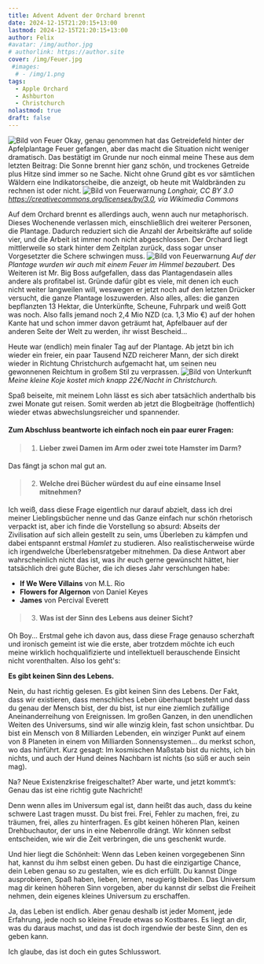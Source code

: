 ```yaml
---
title: Advent Advent der Orchard brennt
date: 2024-12-15T21:20:15+13:00
lastmod: 2024-12-15T21:20:15+13:00
author: Felix
#avatar: /img/author.jpg
# authorlink: https://author.site
cover: /img/Feuer.jpg
 #images:
  # - /img/1.png
tags:
  - Apple Orchard
  - Ashburton
  - Christchurch
nolastmod: true
draft: false
---
```



<!--more-->
![Bild von Feuer](/img/Feuer.jpg)
Okay, genau genommen hat das Getreidefeld hinter der Apfelplantage Feuer gefangen, aber das macht die Situation nicht weniger dramatisch. Das bestätigt im Grunde nur noch einmal meine These aus dem letzten Beitrag: Die Sonne brennt hier ganz schön, und trockenes Getreide plus Hitze sind immer so ne Sache. Nicht ohne Grund gibt es vor sämtlichen Wäldern eine Indikatorscheibe, die anzeigt, ob heute mit Waldbränden zu rechnen ist oder nicht.
![Bild von Feuerwarnung](/img/Fire_Danger.jpg)
_Longhair, CC BY 3.0 <https://creativecommons.org/licenses/by/3.0>, via Wikimedia Commons_

Auf dem Orchard brennt es allerdings auch, wenn auch nur metaphorisch. Dieses Wochenende verlassen mich, einschließlich drei weiterer Personen, die Plantage. Dadurch reduziert sich die Anzahl der Arbeitskräfte auf solide vier, und die Arbeit ist immer noch nicht abgeschlossen. Der Orchard liegt mittlerweile so stark hinter dem Zeitplan zurück, dass sogar unser Vorgesetzter die Schere schwingen muss. 
![Bild von Feuerwarnung](/img/OrchardUntergang.jpg)
_Auf der Plantage wurden wir auch mit einem Feuer im Himmel bezaubert._
Des Weiteren ist Mr. Big Boss aufgefallen, dass das Plantagendasein alles andere als profitabel ist. Gründe dafür gibt es viele, mit denen ich euch nicht weiter langweilen will, weswegen er jetzt noch auf den letzten Drücker versucht, die ganze Plantage loszuwerden. Also alles, alles: die ganzen bepflanzten 13 Hektar, die Unterkünfte, Scheune, Fuhrpark und weiß Gott was noch. Also falls jemand noch 2,4 Mio NZD (ca. 1,3 Mio €) auf der hohen Kante hat und schon immer davon geträumt hat, Apfelbauer auf der anderen Seite der Welt zu werden, ihr wisst Bescheid...

Heute war (endlich) mein finaler Tag auf der Plantage. Ab jetzt bin ich wieder ein freier, ein paar Tausend NZD reicherer Mann, der sich direkt wieder in Richtung Christchurch aufgemacht hat, um seinen neu gewonnenen Reichtum in großem Stil zu verprassen.
![Bild von Unterkunft](/img/DriftersBett.jpg)
_Meine kleine Koje kostet mich knapp 22€/Nacht in Christchurch._

Spaß beiseite, mit meinem Lohn lässt es sich aber tatsächlich anderthalb bis zwei Monate gut reisen. Somit werden ab jetzt die Blogbeiträge (hoffentlich) wieder etwas abwechslungsreicher und spannender.

#### Zum Abschluss beantworte ich einfach noch ein paar eurer Fragen:

>1. #### Lieber zwei Damen im Arm oder zwei tote Hamster im Darm?

Das fängt ja schon mal gut an.

>2.  #### Welche drei Bücher würdest du auf eine einsame Insel mitnehmen?

Ich weiß, dass diese Frage eigentlich nur darauf abzielt, dass ich drei meiner Lieblingsbücher nenne und das Ganze einfach nur schön rhetorisch verpackt ist, aber ich finde die Vorstellung so absurd: Abseits der Zivilisation auf sich allein gestellt zu sein, ums Überleben zu kämpfen und dabei entspannt erstmal *Hamlet* zu studieren. Also realistischerweise würde ich irgendwelche Überlebensratgeber mitnehmen. Da diese Antwort aber wahrscheinlich nicht das ist, was ihr euch gerne gewünscht hättet, hier tatsächlich drei gute Bücher, die ich dieses Jahr verschlungen habe:

- **If We Were Villains** von M.L. Rio
- **Flowers for Algernon** von Daniel Keyes
- **James** von Percival Everett

>3. #### Was ist der Sinn des Lebens aus deiner Sicht?

Oh Boy... Erstmal gehe ich davon aus, dass diese Frage genauso scherzhaft und ironisch gemeint ist wie die erste, aber trotzdem möchte ich euch meine wirklich hochqualifizierte und intellektuell berauschende Einsicht nicht vorenthalten. Also los geht's:

**Es gibt keinen Sinn des Lebens.**

Nein, du hast richtig gelesen. Es gibt keinen Sinn des Lebens. Der Fakt, dass wir existieren, dass menschliches Leben überhaupt besteht und dass du genau der Mensch bist, der du bist, ist nur eine ziemlich zufällige Aneinanderreihung von Ereignissen. Im großen Ganzen, in den unendlichen Weiten des Universums, sind wir alle winzig klein, fast schon unsichtbar. Du bist ein Mensch von 8 Milliarden Lebenden, ein winziger Punkt auf einem von 8 Planeten in einem von Milliarden Sonnensystemen... du merkst schon, wo das hinführt. Kurz gesagt: Im kosmischen Maßstab bist du nichts, ich bin nichts, und auch der Hund deines Nachbarn ist nichts (so süß er auch sein mag).

Na? Neue Existenzkrise freigeschaltet? Aber warte, und jetzt kommt’s: Genau das ist eine richtig gute Nachricht!

Denn wenn alles im Universum egal ist, dann heißt das auch, dass du keine schwere Last tragen musst. Du bist frei. Frei, Fehler zu machen, frei, zu träumen, frei, alles zu hinterfragen. Es gibt keinen höheren Plan, keinen Drehbuchautor, der uns in eine Nebenrolle drängt. Wir können selbst entscheiden, wie wir die Zeit verbringen, die uns geschenkt wurde.

Und hier liegt die Schönheit: Wenn das Leben keinen vorgegebenen Sinn hat, kannst du ihm selbst einen geben. Du hast die einzigartige Chance, dein Leben genau so zu gestalten, wie es dich erfüllt. Du kannst Dinge ausprobieren, Spaß haben, lieben, lernen, neugierig bleiben. Das Universum mag dir keinen höheren Sinn vorgeben, aber du kannst dir selbst die Freiheit nehmen, dein eigenes kleines Universum zu erschaffen.

Ja, das Leben ist endlich. Aber genau deshalb ist jeder Moment, jede Erfahrung, jede noch so kleine Freude etwas so Kostbares. Es liegt an dir, was du daraus machst, und das ist doch irgendwie der beste Sinn, den es geben kann.

Ich glaube, das ist doch ein gutes Schlusswort.
